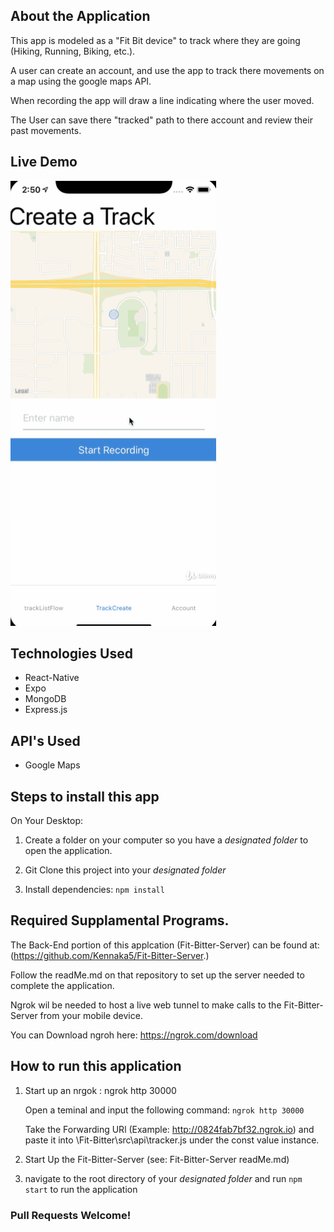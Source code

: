 ## About the Application 
 
This app is modeled as a "Fit Bit device" to track where they are going (Hiking, Running, Biking, etc.).

A user can create an account, and use the app to track there movements on a map using the google maps API.

When recording the app will draw a line indicating where the user moved.

The User can save there "tracked" path to there account and review their past movements.

## Live Demo

![](Fit-Bitter.gif)

## Technologies Used

  * React-Native
  * Expo
  * MongoDB
  * Express.js

## API's Used

  * Google Maps 
 
 
 
## Steps to install this app

On Your Desktop:
 
1. Create a folder on your computer so you have a _designated folder_ to open the application.
 
2. Git Clone this project into your _designated folder_
 
3. Install dependencies: `npm install` 
 
 
 
## Required Supplamental Programs.

The Back-End portion of this applcation (Fit-Bitter-Server) can be found at: (https://github.com/Kennaka5/Fit-Bitter-Server.) 

Follow the readMe.md on that repository to set up the server needed to complete the application.

Ngrok wil be needed to host a live web tunnel to make calls to the Fit-Bitter-Server from your mobile device.

You can Download ngroh here: https://ngrok.com/download 
 
 
## How to run this application

1. Start up an nrgok : ngrok http 30000

    Open a teminal and input the following command: `ngrok http 30000`

    Take the Forwarding URl (Example: http://0824fab7bf32.ngrok.io)
    and paste it into \Fit-Bitter\src\api\tracker.js under the const value instance.

2. Start Up the Fit-Bitter-Server (see: Fit-Bitter-Server readMe.md)
 
3.  navigate to the root directory of your _designated folder_ and run `npm start` to run the application 


### Pull Requests Welcome!

